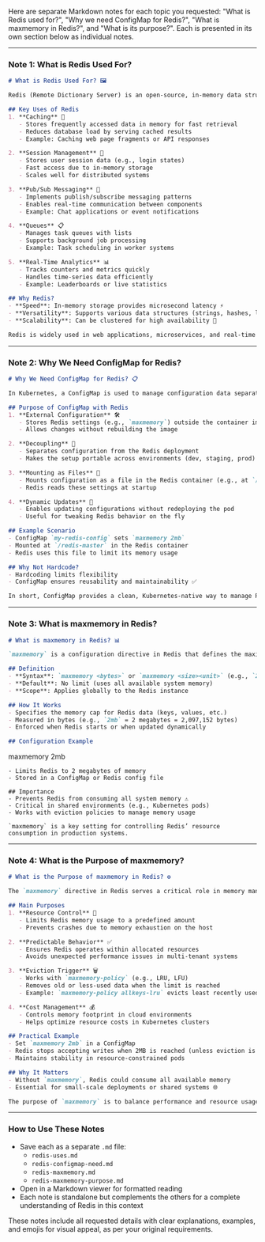 Here are separate Markdown notes for each topic you requested: "What is Redis used for?", "Why we need ConfigMap for Redis?", "What is maxmemory in Redis?", and "What is its purpose?". Each is presented in its own section below as individual notes.

---

### Note 1: What is Redis Used For?
```markdown
# What is Redis Used For? 🖼️

Redis (Remote Dictionary Server) is an open-source, in-memory data structure store that serves multiple purposes in modern applications.

## Key Uses of Redis
1. **Caching** 💾
   - Stores frequently accessed data in memory for fast retrieval
   - Reduces database load by serving cached results
   - Example: Caching web page fragments or API responses

2. **Session Management** 👤
   - Stores user session data (e.g., login states)
   - Fast access due to in-memory storage
   - Scales well for distributed systems

3. **Pub/Sub Messaging** 📨
   - Implements publish/subscribe messaging patterns
   - Enables real-time communication between components
   - Example: Chat applications or event notifications

4. **Queues** 📋
   - Manages task queues with lists
   - Supports background job processing
   - Example: Task scheduling in worker systems

5. **Real-Time Analytics** 📊
   - Tracks counters and metrics quickly
   - Handles time-series data efficiently
   - Example: Leaderboards or live statistics

## Why Redis?
- **Speed**: In-memory storage provides microsecond latency ⚡
- **Versatility**: Supports various data structures (strings, hashes, lists, sets, etc.) 🌐
- **Scalability**: Can be clustered for high availability 🚀

Redis is widely used in web applications, microservices, and real-time systems where performance is critical.
```

---

### Note 2: Why We Need ConfigMap for Redis?
```markdown
# Why We Need ConfigMap for Redis? 📋

In Kubernetes, a ConfigMap is used to manage configuration data separately from application code, and it’s particularly useful for Redis.

## Purpose of ConfigMap with Redis
1. **External Configuration** 🛠️
   - Stores Redis settings (e.g., `maxmemory`) outside the container image
   - Allows changes without rebuilding the image

2. **Decoupling** 🔗
   - Separates configuration from the Redis deployment
   - Makes the setup portable across environments (dev, staging, prod)

3. **Mounting as Files** 📂
   - Mounts configuration as a file in the Redis container (e.g., at `/redis-master`)
   - Redis reads these settings at startup

4. **Dynamic Updates** 🔄
   - Enables updating configurations without redeploying the pod
   - Useful for tweaking Redis behavior on the fly

## Example Scenario
- ConfigMap `my-redis-config` sets `maxmemory 2mb`
- Mounted at `/redis-master` in the Redis container
- Redis uses this file to limit its memory usage

## Why Not Hardcode?
- Hardcoding limits flexibility
- ConfigMap ensures reusability and maintainability ✅

In short, ConfigMap provides a clean, Kubernetes-native way to manage Redis settings efficiently.
```

---

### Note 3: What is maxmemory in Redis?
```markdown
# What is maxmemory in Redis? 📊

`maxmemory` is a configuration directive in Redis that defines the maximum amount of memory Redis can use.

## Definition
- **Syntax**: `maxmemory <bytes>` or `maxmemory <size><unit>` (e.g., `2mb`)
- **Default**: No limit (uses all available system memory)
- **Scope**: Applies globally to the Redis instance

## How It Works
- Specifies the memory cap for Redis data (keys, values, etc.)
- Measured in bytes (e.g., `2mb` = 2 megabytes = 2,097,152 bytes)
- Enforced when Redis starts or when updated dynamically

## Configuration Example
```
maxmemory 2mb
```
- Limits Redis to 2 megabytes of memory
- Stored in a ConfigMap or Redis config file

## Importance
- Prevents Redis from consuming all system memory ⚠️
- Critical in shared environments (e.g., Kubernetes pods)
- Works with eviction policies to manage memory usage

`maxmemory` is a key setting for controlling Redis’ resource consumption in production systems.
```

---

### Note 4: What is the Purpose of maxmemory?
```markdown
# What is the Purpose of maxmemory in Redis? ⚙️

The `maxmemory` directive in Redis serves a critical role in memory management.

## Main Purposes
1. **Resource Control** 💾
   - Limits Redis memory usage to a predefined amount
   - Prevents crashes due to memory exhaustion on the host

2. **Predictable Behavior** ✅
   - Ensures Redis operates within allocated resources
   - Avoids unexpected performance issues in multi-tenant systems

3. **Eviction Trigger** 🗑️
   - Works with `maxmemory-policy` (e.g., LRU, LFU)
   - Removes old or less-used data when the limit is reached
   - Example: `maxmemory-policy allkeys-lru` evicts least recently used keys

4. **Cost Management** 💰
   - Controls memory footprint in cloud environments
   - Helps optimize resource costs in Kubernetes clusters

## Practical Example
- Set `maxmemory 2mb` in a ConfigMap
- Redis stops accepting writes when 2MB is reached (unless eviction is configured)
- Maintains stability in resource-constrained pods

## Why It Matters
- Without `maxmemory`, Redis could consume all available memory
- Essential for small-scale deployments or shared systems 🌐

The purpose of `maxmemory` is to balance performance and resource usage, ensuring Redis runs reliably within defined limits.
```

---

### How to Use These Notes
- Save each as a separate `.md` file:
  - `redis-uses.md`
  - `redis-configmap-need.md`
  - `redis-maxmemory.md`
  - `redis-maxmemory-purpose.md`
- Open in a Markdown viewer for formatted reading
- Each note is standalone but complements the others for a complete understanding of Redis in this context

These notes include all requested details with clear explanations, examples, and emojis for visual appeal, as per your original requirements.
